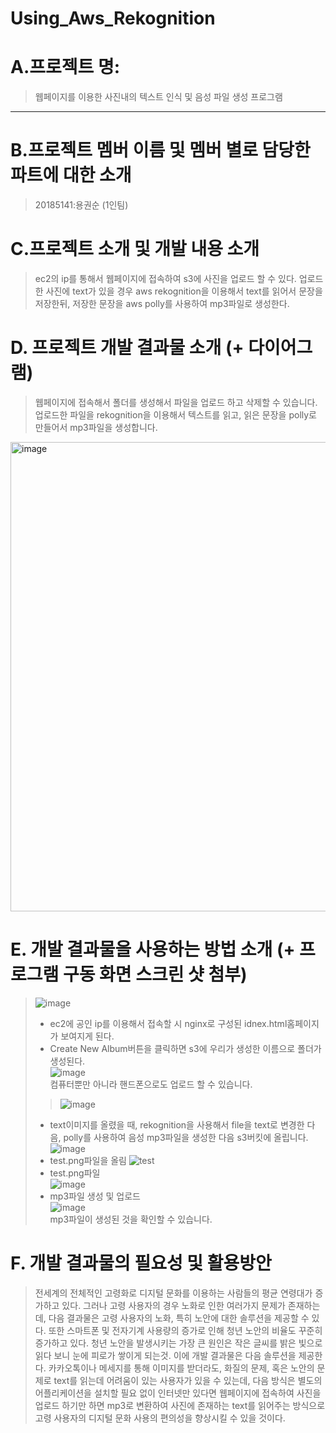 # Using_Aws_Rekognition
# A.프로젝트 명:
>웹페이지를 이용한 사진내의 텍스트 인식 및 음성 파일 생성 프로그램
------

# B.프로젝트 멤버 이름 및 멤버 별로 담당한 파트에 대한 소개
> 20185141:용권순 (1인팀)
# C.프로젝트 소개 및 개발 내용 소개
>ec2의 ip를 통해서 웹페이지에 접속하여 s3에 사진을 업로드 할 수 있다. 업로드한 사진에 text가 있을 경우 aws rekognition을 이용해서 text를 읽어서 문장을 저장한뒤, 저장한 문장을 aws polly를 사용하여 mp3파일로 생성한다. 

# D.	프로젝트 개발 결과물 소개 (+ 다이어그램)
>웹페이지에 접속해서 폴더를 생성해서 파일을 업로드 하고 삭제할 수 있습니다. 업로드한 파일을 rekognition을 이용해서 텍스트를 읽고, 읽은 문장을 
>polly로 만들어서 mp3파일을 생성합니다.
<img width="751" alt="image" src="https://user-images.githubusercontent.com/45085563/144748105-b3c80428-fd46-4174-8767-df816b0b12fc.png">

# E.	개발 결과물을 사용하는 방법 소개 (+ 프로그램 구동 화면 스크린 샷 첨부)
>![image](https://user-images.githubusercontent.com/45085563/142407419-6076abca-ce17-4ebe-b8a6-1ecc204ff14a.png)   
>+ ec2에 공인 ip를 이용해서 접속할 시 nginx로 구성된 idnex.html홈페이지가 보여지게 된다.    
>+ Create New Album버튼을 클릭하면 s3에 우리가 생성한 이름으로 폴더가 생성된다.    
>![image](https://user-images.githubusercontent.com/45085563/142408671-11f8265d-514f-4b34-b81a-85a823934512.png)   
컴퓨터뿐만 아니라 핸드폰으로도 업로드 할 수 있습니다.    
>>![image](https://user-images.githubusercontent.com/45085563/142409594-f8666e30-7618-466d-8ec3-55b4e3dd2e7e.png)     
>+ text이미지를 올렸을 때, rekognition을 사용해서 file을 text로 변경한 다음, polly를 사용하여 음성 mp3파일을 생성한 다음 s3버킷에 올립니다.
>![image](https://user-images.githubusercontent.com/45085563/144748515-4d2de4fb-cd92-4b33-81d1-2b91bab0752e.png)
>+ test.png파일을 올림 
>![test](https://user-images.githubusercontent.com/45085563/144748502-a7ca9c7b-5df4-47c9-aab5-3285699ef62b.png)
>+ test.png파일    
>![image](https://user-images.githubusercontent.com/45085563/144748475-3dec83dd-06e9-4f7d-a905-eaa6ed7693a2.png)
>+ mp3파일 생성 및 업로드   
>![image](https://user-images.githubusercontent.com/45085563/144746396-766a7819-c982-4282-b8cf-874b688bb0e5.png)   
>mp3파일이 생성된 것을 확인할 수 있습니다. 

# F.	개발 결과물의 필요성 및 활용방안
>전세계의 전체적인 고령화로 디지털 문화를 이용하는 사람들의 평균 연령대가 증가하고 있다. 그러나 고령 사용자의 경우 노화로 인한 여러가지 문제가 존재하는데, 다음 결과물은 고령 사용자의 노화, 특히 노안에 대한 솔루션을 제공할 수 있다. 또한 스마트폰 및 전자기계 사용량의 증가로 인해 청년 노안의 비율도 꾸준히 증가하고 있다. 청년 노안을 발생시키는 가장 큰 원인은 작은 글씨를 밝은 빛으로 읽다 보니 눈에 피로가 쌓이게 되는것. 이에 개발 결과물은 다음 솔루션을 제공한다.
> 카카오톡이나 메세지를 통해 이미지를 받더라도, 화질의 문제, 혹은 노안의 문제로 text를 읽는데 어려움이 있는 사용자가 있을 수 있는데, 다음 방식은 별도의 어플리케이션을 설치할 필요 없이 인터넷만 있다면 웹페이지에 접속하여 사진을 업로드 하기만 하면 mp3로 변환하여 사진에 존재하는 text를 읽어주는 방식으로 고령 사용자의 디지털 문화 사용의 편의성을 향상시킬 수 있을 것이다.
